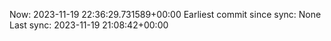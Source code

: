 Now: 2023-11-19 22:36:29.731589+00:00 Earliest commit since sync: None Last sync: 2023-11-19 21:08:42+00:00
